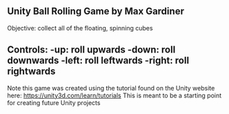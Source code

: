 Unity Ball Rolling Game
by Max Gardiner
----------------------
Objective: collect all of the floating, spinning cubes

Controls:
-up: roll upwards
-down: roll downwards
-left: roll leftwards
-right: roll rightwards
----------------------

Note this game was created using the tutorial found on the Unity website here: https://unity3d.com/learn/tutorials
This is meant to be a starting point for creating future Unity projects
